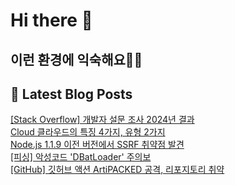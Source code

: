 # Hi there 👋

## 이런 환경에 익숙해요✍🏼

## 📕 Latest Blog Posts

<a href=https://honge1122.tistory.com/48>[Stack Overflow] 개발자 설문 조사 2024년 결과</a></br><a href=https://honge1122.tistory.com/47>Cloud 클라우드의 특징 4가지, 유형 2가지</a></br><a href=https://honge1122.tistory.com/46>Node.js 1.1.9 이전 버전에서 SSRF 취약점 발견</a></br><a href=https://honge1122.tistory.com/45>[피싱] 악성코드 'DBatLoader' 주의보</a></br><a href=https://honge1122.tistory.com/44>[GitHub] 깃허브 액션 ArtiPACKED 공격, 리포지토리 취약</a></br>